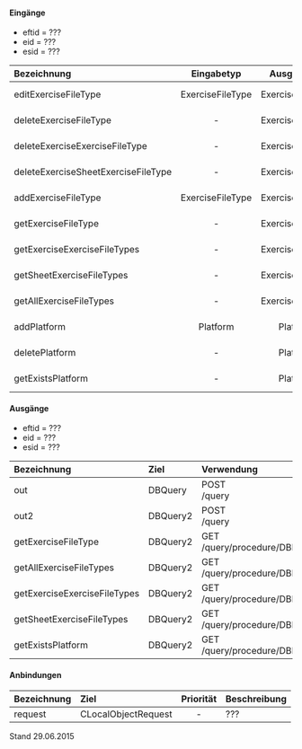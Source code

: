 #### Eingänge
- eftid = ??? 
- eid = ??? 
- esid = ??? 

| Bezeichnung  | Eingabetyp  | Ausgabetyp | Befehl | Beschreibung |
| :----------- |:-----------:| :---------:| :----- | :----------- |
|editExerciseFileType|ExerciseFileType|ExerciseFileType|PUT<br>/exercisefiletype(/exercisefiletype)/:eftid| ??? |
|deleteExerciseFileType|-|ExerciseFileType|DELETE<br>/exercisefiletype(/exercisefiletype)/:eftid| ??? |
|deleteExerciseExerciseFileType|-|ExerciseFileType|DELETE<br>/exercisefiletype/exercise/:eid| ??? |
|deleteExerciseSheetExerciseFileType|-|ExerciseFileType|DELETE<br>/exercisefiletype/exercisesheet/:esid| ??? |
|addExerciseFileType|ExerciseFileType|ExerciseFileType|POST<br>/exercisefiletype| ??? |
|getExerciseFileType|-|ExerciseFileType|GET<br>/exercisefiletype(/exercisefiletype)/:eftid| ??? |
|getExerciseExerciseFileTypes|-|ExerciseFileType|GET<br>/exercisefiletype(/exercisefiletype)/exercise/:eid| ??? |
|getSheetExerciseFileTypes|-|ExerciseFileType|GET<br>/exercisefiletype(/exercisefiletype)/exercisesheet/:esid| ??? |
|getAllExerciseFileTypes|-|ExerciseFileType|GET<br>/exercisefiletype(/exercisefiletype)| ??? |
|addPlatform|Platform|Platform|POST<br>/platform| ??? |
|deletePlatform|-|Platform|DELETE<br>/platform| ??? |
|getExistsPlatform|-|Platform|GET<br>/link/exists/platform| ??? |

#### Ausgänge
- eftid = ??? 
- eid = ??? 
- esid = ??? 

| Bezeichnung  | Ziel  | Verwendung | Beschreibung |
| :----------- |:----- | :--------- | :----------- |
|out|DBQuery|POST<br>/query| ??? |
|out2|DBQuery2|POST<br>/query| ??? |
|getExerciseFileType|DBQuery2|GET<br>/query/procedure/DBExerciseFileTypeGetExerciseFileType/:eftid| ??? |
|getAllExerciseFileTypes|DBQuery2|GET<br>/query/procedure/DBExerciseFileTypeGetAllExerciseFileTypes| ??? |
|getExerciseExerciseFileTypes|DBQuery2|GET<br>/query/procedure/DBExerciseFileTypeGetExerciseExerciseFileTypes/:eid| ??? |
|getSheetExerciseFileTypes|DBQuery2|GET<br>/query/procedure/DBExerciseFileTypeGetSheetExerciseFileTypes/:esid| ??? |
|getExistsPlatform|DBQuery2|GET<br>/query/procedure/DBExerciseFileTypeGetExistsPlatform| ??? |

#### Anbindungen
| Bezeichnung  | Ziel  | Priorität | Beschreibung |
| :----------- |:----- | :--------:| :------------|
|request|CLocalObjectRequest|-| ??? |

Stand 29.06.2015
